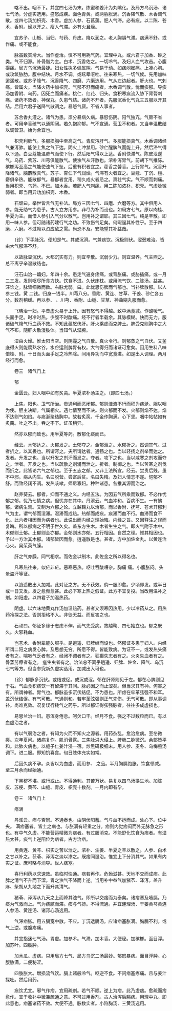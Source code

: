 <!-- { "loadSidebar": true } -->
　　咯不出。咽不下。并宜四七汤为末。炼蜜和姜汁为丸噙化。及局方乌沉汤、诸七气汤。分虚实选用。盛怒成疾。面色青黄。或两胁胀满。沉香降气散、木香调气散。或四七汤加枳壳、木香。虚加人参、石菖蒲。肥人气滞。必有痰。以二陈、苍术、香附。燥以开之。瘦人气滞。必有火且燥。

　　宜苏子、山栀、当归、芍药、丹皮。降以润之。老人胸膈气滞。痞满不舒。或作痛。或不能食。

　　脉虽数实滑大。当作虚治。慎不可用耗气药。宜理中丸。或六君子加香、砂之类。气不归源。补骨脂为主。白术、沉香佐之。一切冷气。及妇人血气攻击。心腹撮痛。局方乌沉汤最捷。妇女性执多偏属阴。气易于动。如痞闷胀痛。上凑心胸。或攻筑胁肋。腹中结块。月水不调。或眩晕呕吐。往来寒热。一切气候。先用加味逍遥散。或苏子降气、沉香降气、四磨、六磨选用。气从左边起者。肝火也。气刺痛。皆属火。当降火药中加枳壳。气郁不舒而痛者。木香调气散。忧而痰郁。导痰汤加香附、乌药。因死血而痛者。桃仁、红花、归头。食积寒痰流入胁下背膂刺痛。诸药不效者。神保丸。久患气结。诸药不开者。先服沉香化气丸三五服以开其结。后用六君子送降气散调之。暴怒气厥。不省人事者。

　　苏合香丸灌之。诸气为患。须分暴病久病。暴怒伤阴。阳气独亢。气厥不省者。可用辛香破气以通阴闭。若久抱抑郁。气不宣通。营卫不和者。又当辛温散结以调营卫。始为合宜也。

　　枳壳利肺气。多服损胸中至高之气。青皮泻肝气。多服能损真气。木香调诸经气兼泻肺。能使上焦之气下达。阴火上冲禁用。砂仁醒脾气而能上升。然后滞气得以下通。白豆蔻能温肺气而使下行。然后阳气得以上达。香附快滞气。陈皮泄逆气。乌药、紫苏、川芎俱能散气。使浊气从汗散也。浓朴泻胃气。前胡下气推陈。槟榔泻至高之气能使浊气下坠。后重有积者宜之。藿香之馨香。上行胃气。沉香升降诸气。脑麝散真气。苏子、杏仁下气润燥。气滞有火者宜之。豆蔻、丁沉、檀、麝俱辛热。能散郁气。暴郁者宜用。稍久成火者忌之。禀壮气实。气不顺而刺痛。当用枳壳、乌药。不已。加木香。若肥人气刺痛。用二陈加浓朴、枳壳。气虚脉微弱者。即当用异功加枳壳、木香。

　　石顽曰。举世皆言气无补法。局方三因七气、四磨、六磨等方。其中俱用人参。能无助气为患乎。古人立方用参。非尽为补而设也。如局方七气。原以肉桂、半夏为主。而借人参引入气分以散气。岂用补之谓耶。其三因七气。纯是辛散。即用一味人参。但可随诸药建行气之功。不致伤气足矣。何暇逞其补性乎。至于四磨、六磨。不过赖以资应敌之需。尚恐不及。安能望其补益哉。

　　〔诊〕下手脉沉。便知是气。其或沉滑。气兼痰饮。沉极则伏。涩弱难治。皆由大气郁滞不舒。

　　以故脉显沉伏。大都沉实有力。则宜辛散。沉弱少力。则宜温养。气主煦之。总不离乎辛温散结也。

　　汪石山治一孀妇。年四十余。患走气遍身疼痛。或背胀痛。或胁插痛。或一月二三发。发则呕尽所食方快。饮食不进。久伏床枕。或用流气饮、二陈汤。益甚。汪诊之。脉皆细微而数。右脉尤弱。曰。此忧思伤脾而气郁也。当补脾散郁。以人参三钱。黄 二钱。归身一钱半。川芎八分。香附、黄连、甘草、干姜、砂仁各五分。数剂稍缓。再以参、 、川芎、香附、山栀、甘草、神曲糊丸服而愈。

　　飞畴治一妇。平昔虚火易于上升。因有怒气不得越。致中满食减。作酸嗳气。头面手足。时冷时热。少腹不时酸痛。经不行者半载余。其脉模糊。快而无力。服诸破气降气行血药不效。不知此蕴怒伤肝。肝火乘虚而克脾土。脾受克则胸中之大气不布。随肝火散漫肢体。当知气从湿腾。

　　湿由火燥。惟太阳当空。则阴霾之气自散。真火令行。则郁蒸之气自伏。又釜底得火则能腐熟水谷。水谷运则脾胃有权。大气得归而诸证可愈矣。因用生料八味倍桂、附。十日而头面手足之冷热除。间用异功而中宽食进。如是出入调理。两月经行而愈。

　　卷三　诸气门上

　　郁

　　金匮云。妇人咽中如有炙脔。半夏浓朴汤主之。（即四七汤。）

　　上焦。阳也。卫气所治。贵通利而恶闭郁。郁则津液不行而积为痰涎。胆以咽为使。胆主决断。气属相火。遇七情至而不决。则火郁而不发。火郁则焰不达。焰不达则气如焰。与痰涎聚结胸中。故若炙脔。千金作胸满。心下坚。咽中帖帖如有炙脔。吐之不出。吞之不下。证虽稍异。

　　然亦以郁而致也。用半夏等药。散郁化痰而已。

　　经云。木郁达之。火郁发之。土郁夺之。金郁泄之。水郁折之。然调其气。过者折之。以其畏也。所谓泻之。夫所谓达者。通畅之也。当以轻扬之剂举而达之。发者。升发之也。当以升发之剂汗而发之。夺者。攻下之也。当以咸寒之剂攻而夺之。泄者。开发之也。当以疏散之剂涌而泄之。折者。制御之也。当以苦寒之剂伐而折之。此皆论六气之郁也。至于五志之郁。又非上法所宜。经云。尝贵后贱。虽不中邪。病从内生。名曰脱营。尝富后贫。名曰失精。及妇人情志不遂。悒郁不舒。而致经闭不调。发热咳嗽。师尼寡妇。种种诸患。各推其源而治之。

　　赵养葵云。郁者。抑而不通之义。内经五法。为因五气所乘而致郁。不必作忧郁之郁。忧乃七情之病。但忧亦在其中。丹溪云。气血冲和。百病不生。一有怫郁。诸病生焉。又制为六郁之论。立越鞠丸以治郁。而以香附、抚芎、苍术开郁利气为主。谓气郁而湿滞。湿滞而成热。热郁而成痰。痰滞而血不行。血滞而食不化。此六者相因而为病者也。此说出而内经之理始晦。内经之旨。又因释注之误而复晦。所以郁病之不明于世久矣。盖东方生木。木者生生之气。即火气附于木中。木郁则土郁。土郁则金亦郁。金郁则水亦郁。五行相因。自然之理。惟其相因也。予以一方治其木郁。诸郁皆因而愈。逍遥散是也。甚者。方中加佐金丸。以黄连治心火。吴茱萸气臊。

　　肝之气亦臊。同气相求。而佐金以制木。此佐金之所以得名也。

　　凡寒热往来。似疟非疟。恶寒恶热。呕吐吞酸嘈杂。胸痛 痛。小腹胀闷。头晕盗汗等证。

　　以逍遥散出入加减。此对证之方。无不获效。倘一服即愈。少顷即发。或半日或一日又发。发之愈频愈甚。此必下寒上热之假证。此方不宜复投。当改用温补之剂。如阳虚。以四君子加温热药。

　　阴虚。以六味地黄丸作汤加温热药。甚者又须寒因热用。少以冷药从之。用热药冷探之法。否则拒格不入。非徒无益。而反害之也。

　　石顽曰。郁证多缘于志虑不伸。而气先受病。故越鞠、四七始立也。郁之既久。火邪耗血。

　　岂苍术、香附辈能久服乎。是逍遥、归脾继而设也。然郁证多患于妇人。内经所谓二阳之病发心脾。及思想无穷。所愿不得。皆能致病。为证不一。或发热头痛者有之。喘嗽气乏者有之。经闭不调者有之。狂癫失志者有之。火炎失血者有之。骨蒸劳瘵者有之。 疽生虫者有之。治法总不离乎逍遥、归脾、佐金、降气、乌沉七气等方。但当参究新久虚实选用。加减出入可也。

　　〔诊〕郁脉多沉伏。或结或促。或沉或涩。郁在肝肾则见于左。郁在心脾则见于右。气血食积痰饮一有留滞于其间。脉必因之而止涩矣。但当求其有神。何害之有。所谓神者。胃气也。郁脉虽多沉伏结促。不为患也。所虑在牢革弦强不和耳。盖沉伏结促。有气可散。气通则和。若牢革弦强则正气先伤。无气可散。即从事调补。尚难克效。况复误行耗气之药乎。所以郁证得弦强脉者。往往多成虚损也。

　　易思兰治一妇。患浑身倦怠。呵欠口干。经月不食。强之不过数粒而已。有以血虚治之者。

　　有以气弱治之者。有知为火而不知火之源者。用药杂乱。愈治愈病。至冬微瘥。次年夏间。诸病复作。肌消骨露。三焦脉洪大侵上。脾肺二脉微沉。余部皆平和。此肺火病也。以栀子仁姜汁浸一宿。炒黑研极细末。用人参、麦冬、乌梅煎汤调下。进二服。即知饥喜食。旬日肢体充实如常。

　　后因久病不孕。众皆以为血虚。而用参、 之品。半月胸膈饱胀。饮食顿减。至三月余而经始通。

　　下黑秽不堪。或行或止。不得通利。其苦万状。易复以四乌汤换生地。加陈皮、苏梗、黄芩、山栀、青皮、枳壳十数剂。一月内即有孕。

　　卷三　诸气门上

　　痞满

　　丹溪云。痞与否同。不通泰也。由阴伏阳蓄。气与血不运而成。处心下。位中央。 满痞塞者。皆土之病也。与胀满有轻重之分。痞则内觉痞闷而外无脉急之形也。有中气久虚。不能营运精微为痞者。有过服消克。不能舒化饮食为痞者。有湿热太甚。痰气上逆阳位为痞者。古方治痞。

　　用黄连、黄芩、枳实之苦以泄之。浓朴、生姜、半夏之辛以散之。人参、白术之甘以补之。茯苓、泽泻之淡以渗之。既痞同湿治。惟宜上下分消其气。如果有内实之证。庶可略与消导。世人痞塞。

　　喜行利药以求速效。虽临时快通。痞若再作。危殆滋甚。天地不交而成痞。此脾之清气不升而下溜。胃之浊气不降而上逆。当用补中益气加猪苓、泽泻。盖升麻、柴胡从九地之下而升其清气。

　　猪苓、泽泻从九天之上而降其浊气。即所以交痞而为泰矣。诸痞塞及噎膈。乃痰为气激而上。气为痰腻而滞。痰与气搏。不得流通。并宜连理汤、干姜黄芩黄连人参汤、黄连汤、诸泻心汤选用。

　　气滞痞胀。用五膈宽中散。不应。丁沉透膈汤。应诸痞塞胀满。胸膈不利。或气上逆。或腹疼痛。

　　并宜指迷七气汤。胃虚。加参术。气滞。加木香。大便秘。加槟榔。面目浮。加苏叶。四肢肿。

　　加木瓜。虚痞。只用局方七气、局方乌沉二汤最妙。郁怒暴痞。面目浮肿。心腹胁满。二便秘涩。

　　四肢胀大。增损流气饮。膈上诸般冷气。呕逆不食。不问痞塞疼痛。且与姜汁探吐。然后用药。

　　痰饮尤宜。邪气作痞。宜用疏剂。若气不顺。逆上为痞。此乃虚痞。愈疏而痞愈作。宜于收补中微兼疏通之意。不可过用香剂。古人治泻后膈痞。用理中丸。即此意也。痞塞诸药不效。大便不通。脉数实者。小陷胸汤、三黄汤选用。

